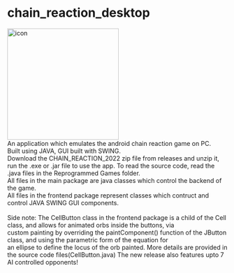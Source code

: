 # chain_reaction_desktop
<img width="255" alt="icon" src="https://user-images.githubusercontent.com/68727041/150774257-cfbcc57c-78cb-41c6-8518-150be09e7a37.png">
<br>
An application which emulates the android chain reaction game on PC.<br>
Built using JAVA, GUI built with SWING.<br>
Download the CHAIN_REACTION_2022 zip file from releases and unzip it, run the .exe or .jar file to use the app.
To read the source code, read the .java files in the Reprogrammed Games folder.<br>
All files in the main package are java classes which control the backend of the game.<br>
All files in the frontend package represent classes which contruct and control JAVA SWING GUI components.<br>
<br>
Side note:
The CellButton class in the frontend package is a child of the Cell class, and allows for animated orbs inside the buttons, via<br>
custom painting by overriding the paintComponent() function of the JButton class, and using the parametric form of the equation for<br>
an ellipse to define the locus of the orb painted. More details are provided in the source code files(CellButton.java)
The new release also features upto 7 AI controlled opponents!


